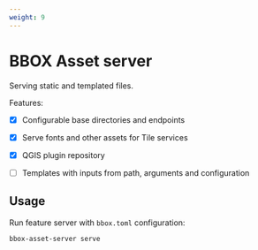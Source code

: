 ```yaml
---
weight: 9
---
```


# BBOX Asset server

Serving static and templated files.

Features:
- [x] Configurable base directories and endpoints
- [x] Serve fonts and other assets for Tile services
- [x] QGIS plugin repository
- [ ] Templates with inputs from path, arguments and configuration


## Usage

Run feature server with `bbox.toml` configuration:

    bbox-asset-server serve
